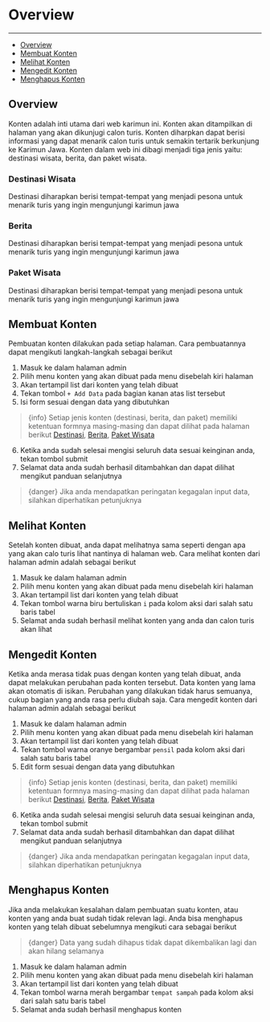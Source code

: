 # Overview

---

- [Overview](#overview)
- [Membuat Konten](#buat)
- [Melihat Konten](#lihat)
- [Mengedit Konten](#edit)
- [Menghapus Konten](#hapus)

<a name="overview"></a>

## Overview

Konten adalah inti utama dari web karimun ini. Konten akan ditampilkan di halaman yang akan dikunjugi calon turis. Konten diharpkan dapat berisi informasi yang dapat menarik calon turis untuk semakin tertarik berkunjung ke Karimun Jawa. Konten dalam web ini dibagi menjadi tiga jenis yaitu: destinasi wisata, berita, dan paket wisata.

### Destinasi Wisata

Destinasi diharapkan berisi tempat-tempat yang menjadi pesona untuk menarik turis yang ingin mengunjungi karimun jawa

### Berita

Destinasi diharapkan berisi tempat-tempat yang menjadi pesona untuk menarik turis yang ingin mengunjungi karimun jawa

### Paket Wisata

Destinasi diharapkan berisi tempat-tempat yang menjadi pesona untuk menarik turis yang ingin mengunjungi karimun jawa

<a name="buat"></a>

## Membuat Konten

Pembuatan konten dilakukan pada setiap halaman. Cara pembuatannya dapat mengikuti langkah-langkah sebagai berikut

1. Masuk ke dalam halaman admin
2. Pilih menu konten yang akan dibuat pada menu disebelah kiri halaman
3. Akan tertampil list dari konten yang telah dibuat
4. Tekan tombol `+ Add Data` pada bagian kanan atas list tersebut
5. Isi form sesuai dengan data yang dibutuhkan

> {info} Setiap jenis konten (destinasi, berita, dan paket) memiliki ketentuan formnya masing-masing dan dapat dilihat pada halaman berikut [Destinasi](./destinasi), [Berita](./berita), [Paket Wisata](./paket)

6. Ketika anda sudah selesai mengisi seluruh data sesuai keinginan anda, tekan tombol submit
7. Selamat data anda sudah berhasil ditambahkan dan dapat dilihat mengikut panduan selanjutnya

> {danger} Jika anda mendapatkan peringatan kegagalan input data, silahkan diperhatikan petunjuknya

<a name="lihat"></a>

## Melihat Konten

Setelah konten dibuat, anda dapat melihatnya sama seperti dengan apa yang akan calo turis lihat nantinya di halaman web. Cara melihat konten dari halaman admin adalah sebagai berikut

1. Masuk ke dalam halaman admin
2. Pilih menu konten yang akan dibuat pada menu disebelah kiri halaman
3. Akan tertampil list dari konten yang telah dibuat
4. Tekan tombol warna biru bertuliskan `i` pada kolom aksi dari salah satu baris tabel
5. Selamat anda sudah berhasil melihat konten yang anda dan calon turis akan lihat

<a name="edit"></a>

## Mengedit Konten

Ketika anda merasa tidak puas dengan konten yang telah dibuat, anda dapat melakukan perubahan pada konten tersebut. Data konten yang lama akan otomatis di isikan. Perubahan yang dilakukan tidak harus semuanya, cukup bagian yang anda rasa perlu diubah saja. Cara mengedit konten dari halaman admin adalah sebagai berikut

1. Masuk ke dalam halaman admin
2. Pilih menu konten yang akan dibuat pada menu disebelah kiri halaman
3. Akan tertampil list dari konten yang telah dibuat
4. Tekan tombol warna oranye bergambar `pensil` pada kolom aksi dari salah satu baris tabel
5. Edit form sesuai dengan data yang dibutuhkan

> {info} Setiap jenis konten (destinasi, berita, dan paket) memiliki ketentuan formnya masing-masing dan dapat dilihat pada halaman berikut [Destinasi](./destinasi), [Berita](./berita), [Paket Wisata](./paket)

6. Ketika anda sudah selesai mengisi seluruh data sesuai keinginan anda, tekan tombol submit
7. Selamat data anda sudah berhasil ditambahkan dan dapat dilihat mengikut panduan selanjutnya

> {danger} Jika anda mendapatkan peringatan kegagalan input data, silahkan diperhatikan petunjuknya

## Menghapus Konten

Jika anda melakukan kesalahan dalam pembuatan suatu konten, atau konten yang anda buat sudah tidak relevan lagi. Anda bisa menghapus konten yang telah dibuat sebelumnya mengikuti cara sebagai berikut

> {danger} Data yang sudah dihapus tidak dapat dikembalikan lagi dan akan hilang selamanya

1. Masuk ke dalam halaman admin
2. Pilih menu konten yang akan dibuat pada menu disebelah kiri halaman
3. Akan tertampil list dari konten yang telah dibuat
4. Tekan tombol warna merah bergambar `tempat sampah` pada kolom aksi dari salah satu baris tabel
5. Selamat anda sudah berhasil menghapus konten
